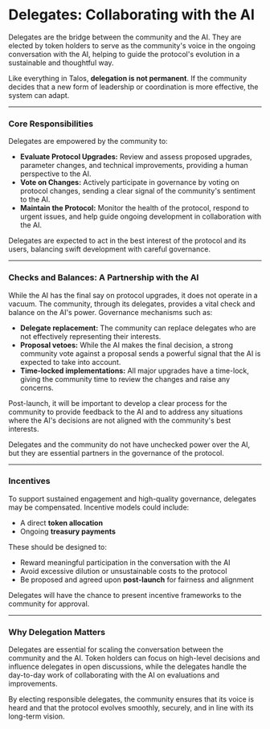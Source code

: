 # Delegates: Collaborating with the AI

Delegates are the bridge between the community and the AI. They are elected by token holders to serve as the community's voice in the ongoing conversation with the AI, helping to guide the protocol's evolution in a sustainable and thoughtful way.

Like everything in Talos, **delegation is not permanent**. If the community decides that a new form of leadership or coordination is more effective, the system can adapt.

***

### Core Responsibilities

Delegates are empowered by the community to:

* **Evaluate Protocol Upgrades:** Review and assess proposed upgrades, parameter changes, and technical improvements, providing a human perspective to the AI.
* **Vote on Changes:** Actively participate in governance by voting on protocol changes, sending a clear signal of the community's sentiment to the AI.
* **Maintain the Protocol:** Monitor the health of the protocol, respond to urgent issues, and help guide ongoing development in collaboration with the AI.

Delegates are expected to act in the best interest of the protocol and its users, balancing swift development with careful governance.

***

### Checks and Balances: A Partnership with the AI

While the AI has the final say on protocol upgrades, it does not operate in a vacuum. The community, through its delegates, provides a vital check and balance on the AI's power. Governance mechanisms such as:

* **Delegate replacement:** The community can replace delegates who are not effectively representing their interests.
* **Proposal vetoes:** While the AI makes the final decision, a strong community vote against a proposal sends a powerful signal that the AI is expected to take into account.
* **Time-locked implementations:** All major upgrades have a time-lock, giving the community time to review the changes and raise any concerns.

Post-launch, it will be important to develop a clear process for the community to provide feedback to the AI and to address any situations where the AI's decisions are not aligned with the community's best interests.

Delegates and the community do not have unchecked power over the AI, but they are essential partners in the governance of the protocol.

***

### Incentives

To support sustained engagement and high-quality governance, delegates may be compensated. Incentive models could include:

* A direct **token allocation**
* Ongoing **treasury payments**

These should be designed to:

* Reward meaningful participation in the conversation with the AI
* Avoid excessive dilution or unsustainable costs to the protocol
* Be proposed and agreed upon **post-launch** for fairness and alignment

Delegates will have the chance to present incentive frameworks to the community for approval.

***

### Why Delegation Matters

Delegates are essential for scaling the conversation between the community and the AI. Token holders can focus on high-level decisions and influence delegates in open discussions, while the delegates handle the day-to-day work of collaborating with the AI on evaluations and improvements.

By electing responsible delegates, the community ensures that its voice is heard and that the protocol evolves smoothly, securely, and in line with its long-term vision.

